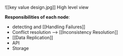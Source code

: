 ![[key value design.jpg]]
High level view

**Responsibilities of each node**:
- detecting and [[Handling Failures]] 
- Conflict resolution --> [[Inconsistency Resolution]]
- [[Data Replication]]
- API
- Storage
